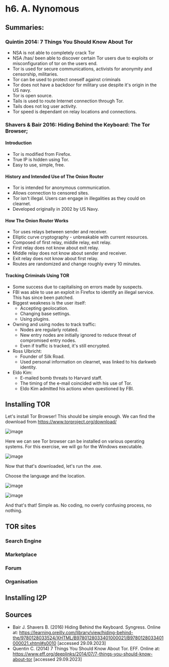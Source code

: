 # h6. A. Nynomous

## Summaries:

### Quintin 2014: 7 Things You Should Know About Tor

* NSA is not able to completely crack Tor
* NSA /has/ been able to discover certain Tor users due to exploits or misconfiguration of tor on the users end.
* Tor is used for secure communications, activists for anonymity and censorship, militaries.
* Tor can be used to protect oneself against criminals
* Tor does not have a backdoor for military use despite it's origin in the US navy.
* Tor is open source.
* Tails is used to route Internet connection through Tor.
* Tails does not log user activity.
* Tor speed is dependant on relay locations and connections.

### Shavers & Bair 2016: Hiding Behind the Keyboard: The Tor Browser;

#### Introduction

* Tor is modified from Firefox.
* True IP is hidden using Tor.
* Easy to use, simple, free.

#### History and Intended Use of The Onion Router

* Tor is intended for anonymous communication.
* Allows connection to censored sites.
* Tor isn't illegal. Users can engage in illegalities as they could on clearnet.
* Developed originally in 2002 by US Navy.

#### How The Onion Router Works

* Tor uses relays between sender and receiver.
* Elliptic curve cryptography - unbreakable with current resources.
* Composed of first relay, middle relay, exit relay.
* First relay does not know about exit relay.
* Middle relay does not know about sender and receiver.
* Exit relay does not know about first relay.
* Routes are randomized and change roughly every 10 minutes.

#### Tracking Criminals Using TOR

* Some success due to capitalising on errors made by suspects.
* FBI was able to use an exploit in Firefox to identify an illegal service. This has since been patched.
* Biggest weakness is the user itself:
  * Accepting geolocation.
  * Changing base settings.
  * Using plugins.
* Owning and using nodes to track traffic:
  * Nodes are regularly rotated.
  * New entry nodes are initially ignored to reduce threat of compromised entry nodes.
  * Even if traffic is tracked, it's still encrypted.
* Ross Ulbricht:
  * Founder of Silk Road.
  * Used personal information on clearnet, was linked to his darkweb identity.
* Eldo Kim:
  * E-mailed bomb threats to Harvard staff.
  * The timing of the e-mail coincided with his use of Tor.
  * Eldo Kim admitted his actions when questioned by FBI.

## Installing TOR
 
Let's install Tor Browser! This should be simple enough. We can find the download from https://www.torproject.org/download/

![image](https://github.com/ebfs/InformationSecurity/assets/142781925/011a5566-233f-4622-9d77-260fc3a11802)

Here we can see Tor browser can be installed on various operating systems. For this exercise, we will go for the Windows executable.

![image](https://github.com/ebfs/InformationSecurity/assets/142781925/f931563d-d680-43af-a4c5-3a99897efb97)

Now that that's downloaded, let's run the .exe.

Choose the language and the location.

![image](https://github.com/ebfs/InformationSecurity/assets/142781925/b4ff64b2-f43f-4914-881c-5eb268309c37)

![image](https://github.com/ebfs/InformationSecurity/assets/142781925/80f47cdd-6c0f-404f-ac65-7255e92fa582)

And that's that! Simple as. No coding, no overly confusing process, no nothing.

## TOR sites

### Search Engine

### Marketplace

### Forum

### Organisation

## Installing I2P

## Sources

* Bair J. Shavers B. (2016) Hiding Behind the Keyboard. Syngress. Online at: https://learning.oreilly.com/library/view/hiding-behind-the/9780128033524/XHTML/B9780128033401000021/B9780128033401000021.xhtml#s0010 [accessed 29.09.2023]
* Quentin C. (2014) 7 Things You Should Know About Tor. EFF. Online at: https://www.eff.org/deeplinks/2014/07/7-things-you-should-know-about-tor [accessed 29.09.2023]
